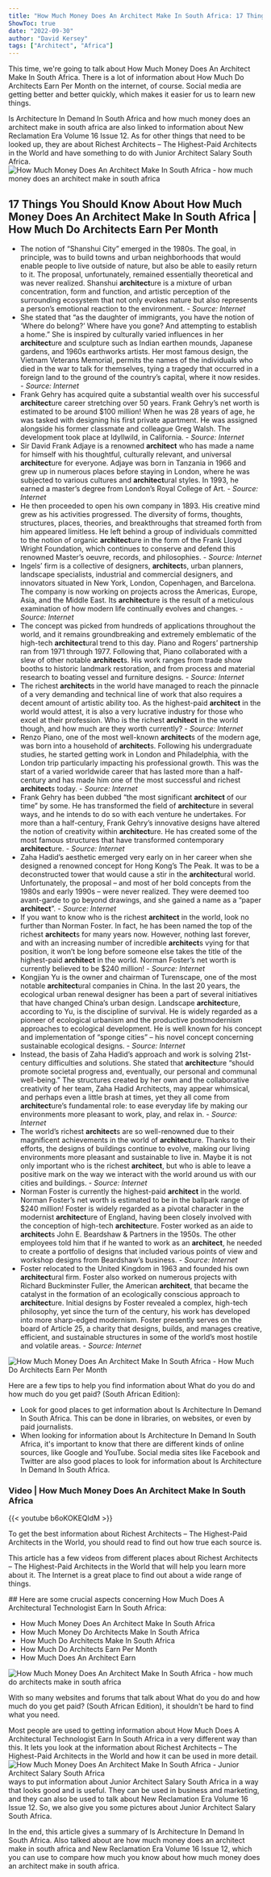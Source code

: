 ```yaml
---
title: "How Much Money Does An Architect Make In South Africa: 17 Things You Should Know"
ShowToc: true 
date: "2022-09-30"
author: "David Kersey" 
tags: ["Architect", "Africa"]
---
```


	
This time, we're going to talk about How Much Money Does An Architect Make In South Africa. There is a lot of information about How Much Do Architects Earn Per Month on the internet, of course. Social media are getting better and better quickly, which makes it easier for us to learn new things.

Is Architecture In Demand In South Africa and how much money does an architect make in south africa are also linked to information about New Reclamation Era Volume 16 Issue 12. As for other things that need to be looked up, they are about Richest Architects – The Highest-Paid Architects in the World and have something to do with Junior Architect Salary South Africa.
<img loading="lazy" src="http://www.khafre.org/yahoo_site_admin/assets/images/film_flyer.253220251_std.jpg" onerror="this.onerror=null;this.src='https://blogger.googleusercontent.com/img/a/AVvXsEhe7F7TRXHtjiKvHb5vS7DmnxvpHiDyoYyYvm1nHB3Qp2_w3BnM6A2eq4v7FYxCC9bfZt3a9vIMtAYEKUiaDQbHMg-ViyGmRIj39MLp0bGFfgfYw1Dc9q_H-T0wiTm3l0Uq42dETrN9eC8aGJ9_IORZsxST1AcLR7np1koOfcc7tnHa4S8Mwz_xD9d0=s16000';" alt="How Much Money Does An Architect Make In South Africa - how much money does an architect make in south africa" >

## 17 Things You Should Know About How Much Money Does An Architect Make In South Africa | How Much Do Architects Earn Per Month
-   The notion of “Shanshui City” emerged in the 1980s. The goal, in principle, was to build towns and urban neighborhoods that would enable people to live outside of nature, but also be able to easily return to it. The proposal, unfortunately, remained essentially theoretical and was never realized. Shanshui **architect**ure is a mixture of urban concentration, form and function, and artistic perception of the surrounding ecosystem that not only evokes nature but also represents a person’s emotional reaction to the environment. - <cite>Source: Internet</cite>
-   She stated that “as the daughter of immigrants, you have the notion of ‘Where do belong?’ Where have you gone? And attempting to establish a home.” She is inspired by culturally varied influences in her **architect**ure and sculpture such as Indian earthen mounds, Japanese gardens, and 1960s earthworks artists. Her most famous design, the Vietnam Veterans Memorial, permits the names of the individuals who died in the war to talk for themselves, tying a tragedy that occurred in a foreign land to the ground of the country’s capital, where it now resides. - <cite>Source: Internet</cite>
-   Frank Gehry has acquired quite a substantial wealth over his successful **architect**ure career stretching over 50 years. Frank Gehry’s net worth is estimated to be around $100 million! When he was 28 years of age, he was tasked with designing his first private apartment. He was assigned alongside his former classmate and colleague Greg Walsh. The development took place at Idyllwild, in California. - <cite>Source: Internet</cite>
-   Sir David Frank Adjaye is a renowned **architect** who has made a name for himself with his thoughtful, culturally relevant, and universal **architect**ure for everyone. Adjaye was born in Tanzania in 1966 and grew up in numerous places before staying in London, where he was subjected to various cultures and **architect**ural styles. In 1993, he earned a master’s degree from London’s Royal College of Art. - <cite>Source: Internet</cite>
-   He then proceeded to open his own company in 1893. His creative mind grew as his activities progressed. The diversity of forms, thoughts, structures, places, theories, and breakthroughs that streamed forth from him appeared limitless. He left behind a group of individuals committed to the notion of organic **architect**ure in the form of the Frank Lloyd Wright Foundation, which continues to conserve and defend this renowned Master’s oeuvre, records, and philosophies. - <cite>Source: Internet</cite>
-   Ingels’ firm is a collective of designers, **architect**s, urban planners, landscape specialists, industrial and commercial designers, and innovators situated in New York, London, Copenhagen, and Barcelona. The company is now working on projects across the Americas, Europe, Asia, and the Middle East. Its **architect**ure is the result of a meticulous examination of how modern life continually evolves and changes. - <cite>Source: Internet</cite>
-   The concept was picked from hundreds of applications throughout the world, and it remains groundbreaking and extremely emblematic of the high-tech **architect**ural trend to this day. Piano and Rogers’ partnership ran from 1971 through 1977. Following that, Piano collaborated with a slew of other notable **architect**s. His work ranges from trade show booths to historic landmark restoration, and from process and material research to boating vessel and furniture designs. - <cite>Source: Internet</cite>
-   The richest **architect**s in the world have managed to reach the pinnacle of a very demanding and technical line of work that also requires a decent amount of artistic ability too. As the highest-paid **architect** in the world would attest, it is also a very lucrative industry for those who excel at their profession. Who is the richest **architect** in the world though, and how much are they worth currently? - <cite>Source: Internet</cite>
-   Renzo Piano, one of the most well-known **architect**s of the modern age, was born into a household of **architect**s. Following his undergraduate studies, he started getting work in London and Philadelphia, with the London trip particularly impacting his professional growth. This was the start of a varied worldwide career that has lasted more than a half-century and has made him one of the most successful and richest **architect**s today. - <cite>Source: Internet</cite>
-   Frank Gehry has been dubbed “the most significant **architect** of our time” by some. He has transformed the field of **architect**ure in several ways, and he intends to do so with each venture he undertakes. For more than a half-century, Frank Gehry’s innovative designs have altered the notion of creativity within **architect**ure. He has created some of the most famous structures that have transformed contemporary **architect**ure. - <cite>Source: Internet</cite>
-   Zaha Hadid’s aesthetic emerged very early on in her career when she designed a renowned concept for Hong Kong’s The Peak. It was to be a deconstructed tower that would cause a stir in the **architect**ural world. Unfortunately, the proposal – and most of her bold concepts from the 1980s and early 1990s – were never realized. They were deemed too avant-garde to go beyond drawings, and she gained a name as a “paper **architect**”. - <cite>Source: Internet</cite>
-   If you want to know who is the richest **architect** in the world, look no further than Norman Foster. In fact, he has been named the top of the richest **architect**s for many years now. However, nothing last forever, and with an increasing number of incredible **architect**s vying for that position, it won’t be long before someone else takes the title of the highest-paid **architect** in the world. Norman Foster’s net worth is currently believed to be $240 million! - <cite>Source: Internet</cite>
-   Kongjian Yu is the owner and chairman of Turenscape, one of the most notable **architect**ural companies in China. In the last 20 years, the ecological urban renewal designer has been a part of several initiatives that have changed China’s urban design. Landscape **architect**ure, according to Yu, is the discipline of survival. He is widely regarded as a pioneer of ecological urbanism and the productive postmodernism approaches to ecological development. He is well known for his concept and implementation of “sponge cities” – his novel concept concerning sustainable ecological designs. - <cite>Source: Internet</cite>
-   Instead, the basis of Zaha Hadid’s approach and work is solving 21st-century difficulties and solutions. She stated that **architect**ure “should promote societal progress and, eventually, our personal and communal well-being.” The structures created by her own and the collaborative creativity of her team, Zaha Hadid Architects, may appear whimsical, and perhaps even a little brash at times, yet they all come from **architect**ure’s fundamental role: to ease everyday life by making our environments more pleasant to work, play, and relax in. - <cite>Source: Internet</cite>
-   The world’s richest **architect**s are so well-renowned due to their magnificent achievements in the world of **architect**ure. Thanks to their efforts, the designs of buildings continue to evolve, making our living environments more pleasant and sustainable to live in. Maybe it is not only important who is the richest **architect**, but who is able to leave a positive mark on the way we interact with the world around us with our cities and buildings. - <cite>Source: Internet</cite>
-   Norman Foster is currently the highest-paid **architect** in the world. Norman Foster’s net worth is estimated to be in the ballpark range of $240 million! Foster is widely regarded as a pivotal character in the modernist **architect**ure of England, having been closely involved with the conception of high-tech **architect**ure. Foster worked as an aide to **architect**s John E. Beardshaw & Partners in the 1950s. The other employees told him that if he wanted to work as an **architect**, he needed to create a portfolio of designs that included various points of view and workshop designs from Beardshaw’s business. - <cite>Source: Internet</cite>
-   Foster relocated to the United Kingdom in 1963 and founded his own **architect**ural firm. Foster also worked on numerous projects with Richard Buckminster Fuller, the American **architect**, that became the catalyst in the formation of an ecologically conscious approach to **architect**ure. Initial designs by Foster revealed a complex, high-tech philosophy, yet since the turn of the century, his work has developed into more sharp-edged modernism. Foster presently serves on the board of Article 25, a charity that designs, builds, and manages creative, efficient, and sustainable structures in some of the world’s most hostile and volatile areas. - <cite>Source: Internet</cite>


<img loading="lazy" src="https://petrofilm.com/yahoo_site_admin/assets/images/extraordinary-renditions-map_B.33855202_std.jpg" onerror="this.onerror=null;this.src='https://blogger.googleusercontent.com/img/a/AVvXsEhe7F7TRXHtjiKvHb5vS7DmnxvpHiDyoYyYvm1nHB3Qp2_w3BnM6A2eq4v7FYxCC9bfZt3a9vIMtAYEKUiaDQbHMg-ViyGmRIj39MLp0bGFfgfYw1Dc9q_H-T0wiTm3l0Uq42dETrN9eC8aGJ9_IORZsxST1AcLR7np1koOfcc7tnHa4S8Mwz_xD9d0=s16000';" alt="How Much Money Does An Architect Make In South Africa - How Much Do Architects Earn Per Month" >

Here are a few tips to help you find information about What do you do and how much do you get paid? (South African Edition):
- Look for good places to get information about Is Architecture In Demand In South Africa. This can be done in libraries, on websites, or even by paid journalists.
- When looking for information about Is Architecture In Demand In South Africa, it's important to know that there are different kinds of online sources, like Google and YouTube. Social media sites like Facebook and Twitter are also good places to look for information about Is Architecture In Demand In South Africa.

### Video | How Much Money Does An Architect Make In South Africa
{{< youtube b6oKOKEQldM >}} 

To get the best information about Richest Architects – The Highest-Paid Architects in the World, you should read to find out how true each source is.

This article has a few videos from different places about Richest Architects – The Highest-Paid Architects in the World that will help you learn more about it. The Internet is a great place to find out about a wide range of things.
<script async="async" data-cfasync="false" src="//normallydemandedalter.com/fe63df3c5408708b15d8dc3d9b206b31/invoke.js"></script>
<div id="container-fe63df3c5408708b15d8dc3d9b206b31"></div>
## Here are some crucial aspects concerning How Much Does A Architectural Technologist Earn In South Africa:

- How Much Money Does An Architect Make In South Africa
- How Much Money Do Architects Make In South Africa
- How Much Do Architects Make In South Africa
- How Much Do Architects Earn Per Month
- How Much Does An Architect Earn

 <img loading="lazy" src="https://images.angelpub.com/2013/16/19045/cao-newzealand-3.png" onerror="this.onerror=null;this.src='https://blogger.googleusercontent.com/img/a/AVvXsEhe7F7TRXHtjiKvHb5vS7DmnxvpHiDyoYyYvm1nHB3Qp2_w3BnM6A2eq4v7FYxCC9bfZt3a9vIMtAYEKUiaDQbHMg-ViyGmRIj39MLp0bGFfgfYw1Dc9q_H-T0wiTm3l0Uq42dETrN9eC8aGJ9_IORZsxST1AcLR7np1koOfcc7tnHa4S8Mwz_xD9d0=s16000';" alt="How Much Money Does An Architect Make In South Africa - how much do architects make in south africa" >

With so many websites and forums that talk about What do you do and how much do you get paid? (South African Edition), it shouldn't be hard to find what you need.

Most people are used to getting information about How Much Does A Architectural Technologist Earn In South Africa in a very different way than this. It lets you look at the information about Richest Architects – The Highest-Paid Architects in the World and how it can be used in more detail.
<img loading="lazy" src="http://woulfefamily.com/yahoo_site_admin/assets/images/gg2michaeljosephinepix.61191050_std.jpg" onerror="this.onerror=null;this.src='https://blogger.googleusercontent.com/img/a/AVvXsEhe7F7TRXHtjiKvHb5vS7DmnxvpHiDyoYyYvm1nHB3Qp2_w3BnM6A2eq4v7FYxCC9bfZt3a9vIMtAYEKUiaDQbHMg-ViyGmRIj39MLp0bGFfgfYw1Dc9q_H-T0wiTm3l0Uq42dETrN9eC8aGJ9_IORZsxST1AcLR7np1koOfcc7tnHa4S8Mwz_xD9d0=s16000';" alt="How Much Money Does An Architect Make In South Africa - Junior Architect Salary South Africa" >
ways to put information about Junior Architect Salary South Africa in a way that looks good and is useful. They can be used in business and marketing, and they can also be used to talk about New Reclamation Era Volume 16 Issue 12. So, we also give you some pictures about Junior Architect Salary South Africa.

In the end, this article gives a summary of Is Architecture In Demand In South Africa. Also talked about are how much money does an architect make in south africa and New Reclamation Era Volume 16 Issue 12, which you can use to compare how much you know about how much money does an architect make in south africa.
	
	
	
	

